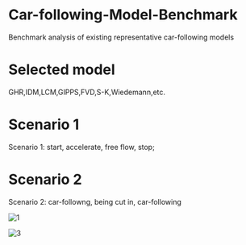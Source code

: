 # Car-following-Model-Benchmark
Benchmark analysis of existing representative car-following models

# Selected model
GHR,IDM,LCM,GIPPS,FVD,S-K,Wiedemann,etc.

# Scenario 1
Scenario 1: start, accelerate, free flow, stop;

# Scenario 2
Scenario 2: car-followng, being cut in, car-following

![1](https://user-images.githubusercontent.com/102028937/159250550-29ed7484-5371-46d0-8b8d-31acbd15e4b2.png)

![3](https://user-images.githubusercontent.com/102028937/159250568-7f0cec54-6342-4b72-82ad-09a50cacf75d.png)
